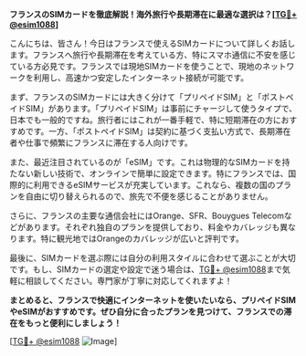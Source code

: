 **フランスのSIMカードを徹底解説！海外旅行や長期滞在に最適な選択は？[[TG💪+ @esim1088](https://t.me/s/esim1088)]**

こんにちは、皆さん！今日はフランスで使えるSIMカードについて詳しくお話します。フランスへ旅行や長期滞在を考えている方、特にスマホ通信に不安を感じている方必見です。フランスでは現地SIMカードを使うことで、現地のネットワークを利用し、高速かつ安定したインターネット接続が可能です。

まず、フランスのSIMカードには大きく分けて「プリペイドSIM」と「ポストペイドSIM」があります。「プリペイドSIM」は事前にチャージして使うタイプで、日本でも一般的ですね。旅行者にはこれが一番手軽で、特に短期滞在の方におすすめです。一方、「ポストペイドSIM」は契約に基づく支払い方式で、長期滞在者や仕事で頻繁にフランスに滞在する人向けです。

また、最近注目されているのが「eSIM」です。これは物理的なSIMカードを持たない新しい技術で、オンラインで簡単に設定できます。特にフランスでは、国際的に利用できるeSIMサービスが充実しています。これなら、複数の国のプランを自由に切り替えられるので、旅先で不便を感じることがありません。

さらに、フランスの主要な通信会社にはOrange、SFR、Bouygues Telecomなどがあります。それぞれ独自のプランを提供しており、料金やカバレッジも異なります。特に観光地ではOrangeのカバレッジが広いと評判です。

最後に、SIMカードを選ぶ際には自分の利用スタイルに合わせて選ぶことが大切です。もし、SIMカードの選定や設定で迷う場合は、[TG💪+ @esim1088](https://t.me/s/esim1088)まで気軽に相談してください。専門家が丁寧に対応してくれますよ！

**まとめると、フランスで快適にインターネットを使いたいなら、プリペイドSIMやeSIMがおすすめです。ぜひ自分に合ったプランを見つけて、フランスでの滞在をもっと便利にしましょう！**

[[TG💪+ @esim1088](https://t.me/s/esim1088) ![Image](https://i.postimg.cc/Y0z9fWf4/image.png)]